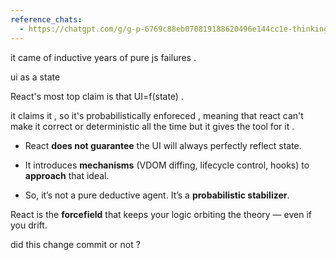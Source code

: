 ```yaml
---
reference_chats:
  - https://chatgpt.com/g/g-p-6769c88eb070819188620496e144cc1e-thinking-or-learning-to-learn/c/685ea6ee-d7c4-8002-acaf-a3e6a77764e3?model=gpt-4o
---
```

it came of inductive years of pure js failures .

ui as a state 

React's most top claim is that UI=f(state) .

it claims it , so it's probabilistically enforeced , meaning that react can't make it correct or deterministic all the time but it gives the tool for it .

- React **does not guarantee** the UI will always perfectly reflect state.
    
- It introduces **mechanisms** (VDOM diffing, lifecycle control, hooks) to **approach** that ideal.
    
- So, it’s not a pure deductive agent. It’s a **probabilistic stabilizer**.

React is the **forcefield** that keeps your logic orbiting the theory — even if you drift.


did this change commit or not ? 
